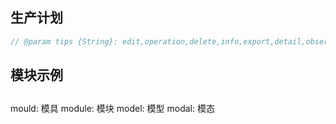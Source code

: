 ## 生产计划

```js
// @param tips {String}: edit,operation,delete,info,export,detail,observe;
```

## 模块示例

##
mould: 模具
module: 模块
model: 模型
modal: 模态